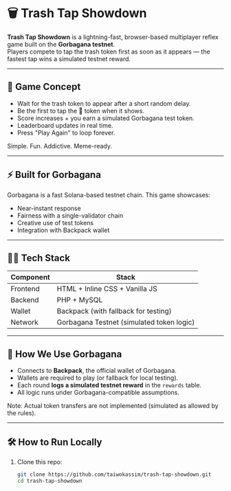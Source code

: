 # 🗑️ Trash Tap Showdown

**Trash Tap Showdown** is a lightning-fast, browser-based multiplayer reflex game built on the **Gorbagana testnet**.  
Players compete to tap the trash token first as soon as it appears — the fastest tap wins a simulated testnet reward.

---

## 🎯 Game Concept

- Wait for the trash token to appear after a short random delay.
- Be the first to tap the 🚮 token when it shows.
- Score increases + you earn a simulated Gorbagana test token.
- Leaderboard updates in real time.
- Press "Play Again" to loop forever.

Simple. Fun. Addictive. Meme-ready.

---

## ⚡ Built for Gorbagana

Gorbagana is a fast Solana-based testnet chain. This game showcases:
- Near-instant response
- Fairness with a single-validator chain
- Creative use of test tokens
- Integration with Backpack wallet

---

## 🧑‍💻 Tech Stack

| Component | Stack |
|----------|-------|
| Frontend | HTML + Inline CSS + Vanilla JS |
| Backend  | PHP + MySQL |
| Wallet   | Backpack (with fallback for testing) |
| Network  | Gorbagana Testnet (simulated token logic) |

---

## 🧪 How We Use Gorbagana

- Connects to **Backpack**, the official wallet of Gorbagana.
- Wallets are required to play (or fallback for local testing).
- Each round **logs a simulated testnet reward** in the `rewards` table.
- All logic runs under Gorbagana-compatible assumptions.

Note: Actual token transfers are not implemented (simulated as allowed by the rules).

---

## 🛠️ How to Run Locally

1. Clone this repo:
   ```bash
   git clone https://github.com/taiwokassim/trash-tap-showdown.git
   cd trash-tap-showdown

